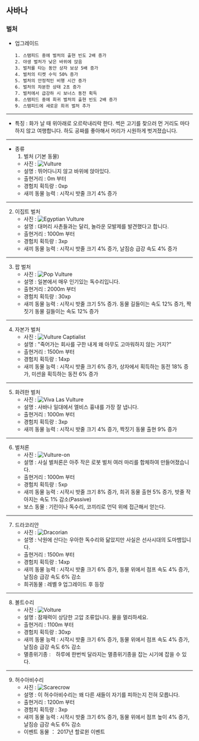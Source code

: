 ## 사바나
### 벌처
+ 업그레이드

      1. 스탬피드 중에 벌처의 출현 빈도 2배 증가
      2. 야생 벌처가 낮은 바위에 앉음
      3. 벌처를 타는 동안 상자 보상 5배 증가
      4. 벌처의 티켓 수익 50% 증가
      5. 벌처의 안정적인 비행 시간 증가
      6. 벌처의 차분한 상태 2초 증가
      7. 벌처에서 급강하 시 보너스 동전 획득
      8. 스탬피드 중에 희귀 벌처의 출현 빈도 2배 증가
      9. 스탬피드에 새로운 희귀 벌처 추가


***
+ 특징 : 화가 날 때 위아래로 오르락내리락 한다. 썩은 고기를 찾으러 먼 거리도 마다하지 않고 여행합니다. 하도 공짜를 좋아해서 머리가 시원하게 벗겨졌습니다.
***
+ 종류
  1. 벌처 (기본 동물)
    + 사진 : ![Vulture](./vulture_picture/Vulture.jpg)
    + 설명 : 뛰어다니지 않고 바위에 앉아있다.
    + 출현거리 : 0m 부터
    + 경험치 획득량 : 0xp
    + 새끼 동물 능력 : 시작시 밧줄 크기 4% 증가
***
  2. 이집트 벌처
      + 사진 : ![Egyptian Vulture](./vulture_picture/Egyptian_Vulture.jpg)
      + 설명 : 대머리 사촌들과는 달리, 놀라운 모발제를 발견했다고 합니다.
      + 출현거리 : 1000m 부터
      + 경험치 획득량 : 3xp
      + 새끼 동물 능력 : 시작시 밧줄 크기 4% 증가, 날짐승 급강 속도 4% 증가
***
  3. 팝 벌처
      + 사진 : ![Pop Vulture](./vulture_picture/Pop_Vulture.jpg)
      + 설명 : 일본에서 매우 인기있는 독수리입니다.
      + 출현거리 : 2000m 부터
      + 경험치 획득량 : 30xp
      + 새끼 동물 능력 : 시작시 밧줄 크기 5% 증가. 동물 길들이는 속도 12% 증가, 짝짓기 동물 길들이는 속도 12% 증가
***
  4. 자본가 벌처
      + 사진 : ![Vulture Captialist](./vulture_picture/Vulture_Captialist.jpg)
      + 설명 : "죽어가는 회사를 구한 내게 왜 아무도 고마워하지 않는 거지?"
      + 출현거리 : 1500m 부터
      + 경험치 획득량 : 14xp
      + 새끼 동물 능력 : 시작시 밧줄 크기 6% 증가, 상자에서 획득하는 동전 18% 증가, 미션을 획득하는 동전 6% 증가
***
  5. 화려한 벌처
      + 사진 : ![Viva Las Vulture](./vulture_picture/Viva_Las_Vulture.jpg)
      + 설명 : 사바나 일대에서 엘비스 흉내를 가장 잘 냅니다.
      + 출현거리 : 1000m 부터
      + 경험치 획득량 : 3xp
      + 새끼 동물 능력 : 시작시 밧줄 크기 4% 증가, 짝짓기 동물 출현 9% 증가
***
  6. 벌처론
      + 사진 : ![Vulture-on](./vulture_picture/Vulture-on.jpg)
      + 설명 : 사실 벌처론은 아주 작은 로봇 벌처 여러 마리를 합체하여 만들어졌습니다.
      + 출현거리 : 1000m 부터
      + 경험치 획득량 : 5xp
      + 새끼 동물 능력 : 시작시 밧줄 크기 8% 증가, 희귀 동물 출현 5% 증가, 밧줄 작아지는 속도 1% 감소(Passive)
      + 보스 동물 : 기린이나 독수리, 코끼리로 언덕 위에 접근해서 얻는다.
***
  7. 드라코리안
      + 사진 : ![Dracorian](./vulture_picture/Dracorian.jpg)
      + 설명 : 낙원에 산다는 우아한 독수리와 닮았지만 사실은 선사시대의 도마뱀입니다.
      + 출현거리 : 1500m 부터
      + 경험치 획득량 : 14xp
      + 새끼 동물 능력 : 시작시 밧줄 크기 6% 증가, 동물 위에서 점프 속도 4% 증가, 날짐승 급강 속도 6% 감소
      + 희귀동물 : 레벨 9 업그레이드 후 등장
***
  8. 볼트수리
      + 사진 : ![Volture](./vulture_picture/Volture.jpg)
      + 설명 : 잠재력이 상당한 고압 조류입니다. 물을 멀리하세요.
      + 출현거리 : 1100m 부터
      + 경험치 획득량 : 30xp
      + 새끼 동물 능력 : 시작시 밧줄 크기 6% 증가, 동물 위에서 점프 속도 4% 증가, 날짐승 급강 속도 6% 감소
      + 멸종위기종 :　하루에 한번씩 달라지는 멸종위기종을 잡는 시기에 잡을 수 있다.
***
  9. 허수아비수리
      + 사진 : ![Scarecrow](./vulture_picture/Scarecrow.png)
      + 설명 : 이 허수아비수리는 왜 다른 새들이 자기를 피하는지 전혀 모릅니다.
      + 출현거리 : 1200m 부터
      + 경험치 획득량 : 3xp
      + 새끼 동물 능력 : 시작시 밧줄 크기 6% 증가, 동물 위에서 점프 높이 4% 증가, 날짐승 급강 속도 6% 감소
      + 이벤트 동물 ： 2017년 할로윈 이벤트
